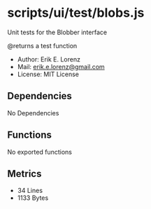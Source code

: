 # scripts/ui/test/blobs.js


Unit tests for the Blobber interface

@returns a test function
* Author: Erik E. Lorenz 
* Mail: <erik.e.lorenz@gmail.com>
* License: MIT License


## Dependencies

No Dependencies

## Functions

No exported functions

## Metrics

* 34 Lines
* 1133 Bytes

